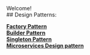 <div style="font-color:#fc6767">Welcome!</div>
## Design Patterns:

[__Factory Pattern__](FactoryPattern.md)  
[__Builder Pattern__](Builder.md)  
[__Singleton Pattern__](SingletonPattern.md)  
[__Microservices Design pattern__](microservice_design_patterns.md) 
